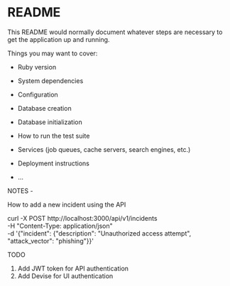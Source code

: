 # README

This README would normally document whatever steps are necessary to get the
application up and running.

Things you may want to cover:

* Ruby version

* System dependencies

* Configuration

* Database creation

* Database initialization

* How to run the test suite

* Services (job queues, cache servers, search engines, etc.)

* Deployment instructions

* ...


NOTES -

How to add a new incident using the API

curl -X POST http://localhost:3000/api/v1/incidents \
  -H "Content-Type: application/json" \
  -d '{"incident": {"description": "Unauthorized access attempt", "attack_vector": "phishing"}}'

  TODO
  1. Add JWT token for API authentication 
  2. Add Devise for UI authentication 

